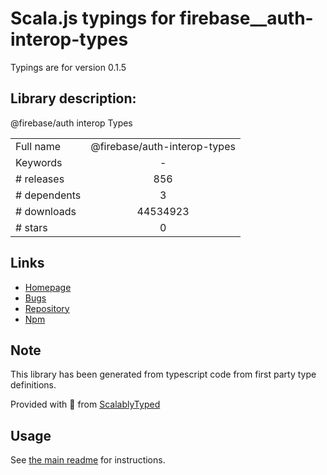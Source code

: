 
# Scala.js typings for firebase__auth-interop-types

Typings are for version 0.1.5

## Library description:
@firebase/auth interop Types

|                    |                 |
| ------------------ | :-------------: |
| Full name          | @firebase/auth-interop-types |
| Keywords           | - |
| # releases         | 856 |
| # dependents       | 3 |
| # downloads        | 44534923 |
| # stars            | 0 |

## Links
- [Homepage](https://github.com/firebase/firebase-js-sdk#readme)
- [Bugs](https://github.com/firebase/firebase-js-sdk/issues)
- [Repository](https://github.com/firebase/firebase-js-sdk)
- [Npm](https://www.npmjs.com/package/%40firebase%2Fauth-interop-types)
    


## Note
This library has been generated from typescript code from first party type definitions.

Provided with :purple_heart: from [ScalablyTyped](https://github.com/oyvindberg/ScalablyTyped)

## Usage
See [the main readme](../../readme.md) for instructions.


